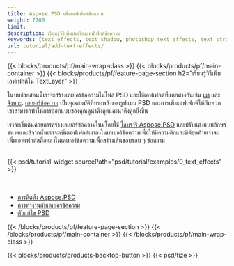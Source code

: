 ```yaml
---
title: Aspose.PSD เพิ่มเอฟเฟกต์ข้อความ
weight: 7700
limit: 
description: เรียนรู้วิธีเพิ่มบทเรียนเอฟเฟกต์ข้อความ
keywords: [text effects, text shadow, photoshop text effects, text stroke, open photoshop file, psd file export, text effect psd]
url: tutorial/add-text-effects/
---
```


{{< blocks/products/pf/main-wrap-class >}}
{{< blocks/products/pf/main-container >}}
{{< blocks/products/pf/feature-page-section h2="เรียนรู้วิธีเพิ่มเอฟเฟกต์ใน TextLayer" >}}


<a href="LINK">
</a>
<p>
ในบทช่วยสอนนี้เราจะสร้างเลเยอร์ข้อความในไฟล์ PSD และใช้เอฟเฟกต์ที่แตกต่างกันเช่น <a href="https://docs.aspose.com/psd/net/shadow-effects-in-psd-file/">เงา</a> และ <a href="https://docs.aspose.com/psd/net/stroke-effect-with-color-fill/">จังหวะ</a>. <a href="https://reference.aspose.com/psd/net/aspose.psd.fileformats.psd.layers/textlayer/">เลเยอร์ข้อความ</a> เป็นคุณสมบัติที่ทรงพลังของรูปแบบ PSD และการเพิ่มเอฟเฟกต์ให้กับพวกเขาสามารถทำให้การออกแบบของคุณดูน่าดึงดูดและน่าดึงดูดยิ่งขึ้น
</p>

<p>
เราจะเริ่มต้นด้วยการสร้างเลเยอร์ข้อความใหม่โดยใช้ <a href="https://www.nuget.org/packages/Aspose.PSD">ไลบรารี Aspose.PSD</a> และปรับแต่งแบบอักษรขนาดและสีจากนั้นเราจะเพิ่มเอฟเฟกต์เงาลงในเลเยอร์ข้อความเพื่อให้มีความลึกและมิติสุดท้ายเราจะเพิ่มเอฟเฟกต์สต็อคลงในเลเยอร์ข้อความเพื่อสร้างเส้นขอบรอบ ๆ ข้อความ
</p>

<br />
{{< psd/tutorial-widget sourcePath="psd/tutorial/examples/0_text_effects" >}}
<br />

<br />
<br />
<div class="code-sample">
    <ul class="link-list">
        <li class="link-item"><a href="https://docs.aspose.com/psd/net/installation/">การติดตั้ง Aspose.PSD</a></li>
        <li class="link-item"><a href="https://docs.aspose.com/psd/net/working-with-text-layers/">การทำงานกับเลเยอร์ข้อความ</a></li>
        <li class="link-item"><a href="https://products.aspose.app/psd/editor/">ตัวแก้ไข PSD</a></li>
    </ul>
</div>

{{< /blocks/products/pf/feature-page-section >}}
{{< /blocks/products/pf/main-container >}}
{{< /blocks/products/pf/main-wrap-class >}}

{{< blocks/products/products-backtop-button >}}
{{< psd/tize >}}
